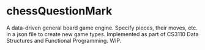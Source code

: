 # chessQuestionMark
A data-driven general board game engine. Specify pieces, their moves, etc. in a json file to create new game types. Implemented as part of CS3110 Data Structures and Functional Programming. WIP.
